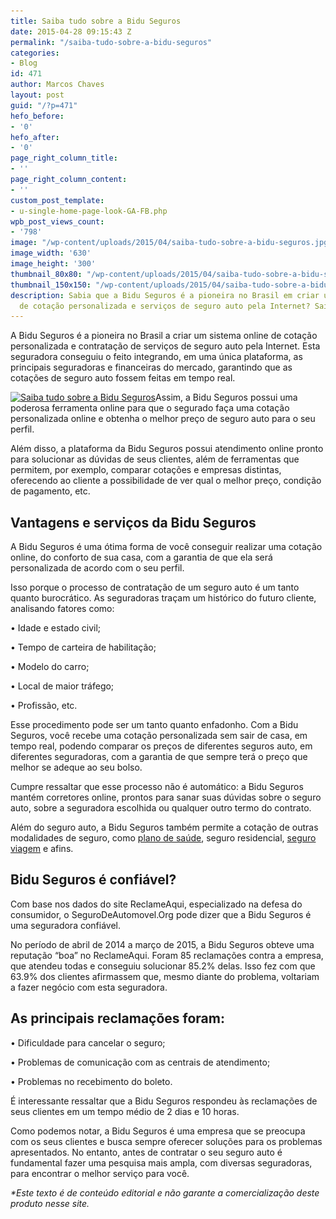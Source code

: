 ```yaml
---
title: Saiba tudo sobre a Bidu Seguros
date: 2015-04-28 09:15:43 Z
permalink: "/saiba-tudo-sobre-a-bidu-seguros"
categories:
- Blog
id: 471
author: Marcos Chaves
layout: post
guid: "/?p=471"
hefo_before:
- '0'
hefo_after:
- '0'
page_right_column_title:
- ''
page_right_column_content:
- ''
custom_post_template:
- u-single-home-page-look-GA-FB.php
wpb_post_views_count:
- '798'
image: "/wp-content/uploads/2015/04/saiba-tudo-sobre-a-bidu-seguros.jpg"
image_width: '630'
image_height: '300'
thumbnail_80x80: "/wp-content/uploads/2015/04/saiba-tudo-sobre-a-bidu-seguros-80x80.jpg"
thumbnail_150x150: "/wp-content/uploads/2015/04/saiba-tudo-sobre-a-bidu-seguros-150x150.jpg"
description: Sabia que a Bidu Seguros é a pioneira no Brasil em criar um sistema online
  de cotação personalizada e serviços de seguro auto pela Internet? Saiba mais!
---
```


A Bidu Seguros é a pioneira no Brasil a criar um sistema online de cotação personalizada e contratação de serviços de seguro auto pela Internet. Esta seguradora conseguiu o feito integrando, em uma única plataforma, as principais seguradoras e financeiras do mercado, garantindo que as cotações de seguro auto fossem feitas em tempo real.

[<img class="alignleft wp-image-3564 size-medium" title="Saiba tudo sobre a Bidu Seguros" src="/wp-content/uploads/2015/04/saiba-tudo-sobre-a-bidu-seguros-250x119.jpg" alt="Saiba tudo sobre a Bidu Seguros" width="250" height="119" srcset="/wp-content/uploads/2015/04/saiba-tudo-sobre-a-bidu-seguros-250x119.jpg 250w, /wp-content/uploads/2015/04/saiba-tudo-sobre-a-bidu-seguros-120x57.jpg 120w, /wp-content/uploads/2015/04/saiba-tudo-sobre-a-bidu-seguros.jpg 630w" sizes="(max-width: 250px) 100vw, 250px" />](/wp-content/uploads/2015/04/saiba-tudo-sobre-a-bidu-seguros.jpg)Assim, a Bidu Seguros possui uma poderosa ferramenta online para que o segurado faça uma cotação personalizada online e obtenha o melhor preço de seguro auto para o seu perfil.

Além disso, a plataforma da Bidu Seguros possui atendimento online pronto para solucionar as dúvidas de seus clientes, além de ferramentas que permitem, por exemplo, comparar cotações e empresas distintas, oferecendo ao cliente a possibilidade de ver qual o melhor preço, condição de pagamento, etc.

## Vantagens e serviços da Bidu Seguros

A Bidu Seguros é uma ótima forma de você conseguir realizar uma cotação online, do conforto de sua casa, com a garantia de que ela será personalizada de acordo com o seu perfil.

Isso porque o processo de contratação de um seguro auto é um tanto quanto burocrático. As seguradoras traçam um histórico do futuro cliente, analisando fatores como:

• Idade e estado civil;
  
• Tempo de carteira de habilitação;
  
• Modelo do carro;
  
• Local de maior tráfego;
  
• Profissão, etc.

Esse procedimento pode ser um tanto quanto enfadonho. Com a Bidu Seguros, você recebe uma cotação personalizada sem sair de casa, em tempo real, podendo comparar os preços de diferentes seguros auto, em diferentes seguradoras, com a garantia de que sempre terá o preço que melhor se adeque ao seu bolso.

Cumpre ressaltar que esse processo não é automático: a Bidu Seguros mantém corretores online, prontos para sanar suas dúvidas sobre o seguro auto, sobre a seguradora escolhida ou qualquer outro termo do contrato.
  
Além do seguro auto, a Bidu Seguros também permite a cotação de outras modalidades de seguro, como <a href="http://www.planodesaude.net/" target="_blank">plano de saúde</a>, seguro residencial, <a href="http://www.seguroviagem.org/" target="_blank">seguro viagem</a> e afins.

## Bidu Seguros é confiável?

Com base nos dados do site ReclameAqui, especializado na defesa do consumidor, o SeguroDeAutomovel.Org pode dizer que a Bidu Seguros é uma seguradora confiável.

No período de abril de 2014 a março de 2015, a Bidu Seguros obteve uma reputação “boa” no ReclameAqui. Foram 85 reclamações contra a empresa, que atendeu todas e conseguiu solucionar 85.2% delas. Isso fez com que 63.9% dos clientes afirmassem que, mesmo diante do problema, voltariam a fazer negócio com esta seguradora.

## As principais reclamações foram:

• Dificuldade para cancelar o seguro;
  
• Problemas de comunicação com as centrais de atendimento;
  
• Problemas no recebimento do boleto.

É interessante ressaltar que a Bidu Seguros respondeu às reclamações de seus clientes em um tempo médio de 2 dias e 10 horas.

Como podemos notar, a Bidu Seguros é uma empresa que se preocupa com os seus clientes e busca sempre oferecer soluções para os problemas apresentados. No entanto, antes de contratar o seu seguro auto é fundamental fazer uma pesquisa mais ampla, com diversas seguradoras, para encontrar o melhor serviço para você.

_*Este texto é de conteúdo editorial e não garante a comercialização deste produto nesse site._